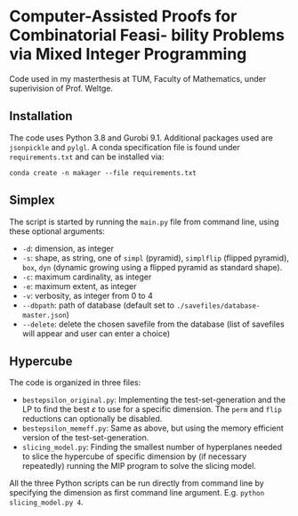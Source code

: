 # Computer-Assisted Proofs for Combinatorial Feasi- bility Problems via Mixed Integer Programming

Code used in my masterthesis at TUM, Faculty of Mathematics, under superivision of Prof. Weltge.

## Installation

The code uses Python 3.8 and Gurobi 9.1. Additional packages used are ```jsonpickle``` and ```pylgl```. A conda specification file is found under ```requirements.txt``` and can be installed via:

```conda create -n makager --file requirements.txt```

## Simplex

The script is started by running the ```main.py``` file from command line, using these optional arguments:

- ```-d```: dimension, as integer
- ```-s```: shape, as string, one of ```simpl``` (pyramid), ```simplflip``` (flipped pyramid), ```box```, ```dyn``` (dynamic growing using a flipped pyramid as standard shape).
- ```-c```: maximum cardinality, as integer
- ```-e```: maximum extent, as integer
- ```-v```: verbosity, as integer from 0 to 4
- ```--dbpath```: path of database (default set to ```./savefiles/database-master.json```)
- ```--delete```: delete the chosen savefile from the database (list of savefiles will appear and user can enter a choice)

## Hypercube

The code is organized in three files:

- ```bestepsilon_original.py```: Implementing the test-set-generation and the LP to find the best $\varepsilon$ to use for a specific dimension. The ```perm``` and ```flip``` reductions can optionally be disabled.
- ```bestepsilon_memeff.py```: Same as above, but using the memory efficient version of the test-set-generation.
- ```slicing_model.py```: Finding the smallest number of hyperplanes needed to slice the hypercube of specific dimension by (if necessary repeatedly) running the MIP program to solve the slicing model.

All the three Python scripts can be run directly from command line by specifying the dimension as first command line argument. E.g. ```python slicing_model.py 4```.
